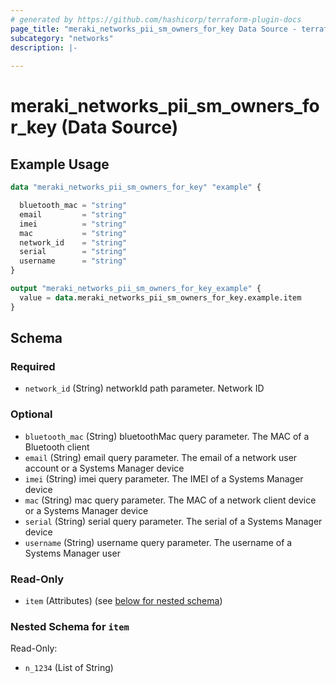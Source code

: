 ```yaml
---
# generated by https://github.com/hashicorp/terraform-plugin-docs
page_title: "meraki_networks_pii_sm_owners_for_key Data Source - terraform-provider-meraki"
subcategory: "networks"
description: |-
  
---
```


# meraki_networks_pii_sm_owners_for_key (Data Source)



## Example Usage

```terraform
data "meraki_networks_pii_sm_owners_for_key" "example" {

  bluetooth_mac = "string"
  email         = "string"
  imei          = "string"
  mac           = "string"
  network_id    = "string"
  serial        = "string"
  username      = "string"
}

output "meraki_networks_pii_sm_owners_for_key_example" {
  value = data.meraki_networks_pii_sm_owners_for_key.example.item
}
```

<!-- schema generated by tfplugindocs -->
## Schema

### Required

- `network_id` (String) networkId path parameter. Network ID

### Optional

- `bluetooth_mac` (String) bluetoothMac query parameter. The MAC of a Bluetooth client
- `email` (String) email query parameter. The email of a network user account or a Systems Manager device
- `imei` (String) imei query parameter. The IMEI of a Systems Manager device
- `mac` (String) mac query parameter. The MAC of a network client device or a Systems Manager device
- `serial` (String) serial query parameter. The serial of a Systems Manager device
- `username` (String) username query parameter. The username of a Systems Manager user

### Read-Only

- `item` (Attributes) (see [below for nested schema](#nestedatt--item))

<a id="nestedatt--item"></a>
### Nested Schema for `item`

Read-Only:

- `n_1234` (List of String)

